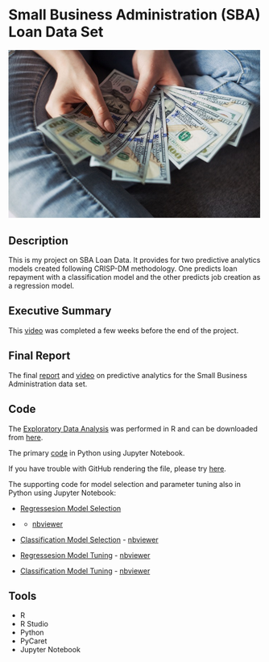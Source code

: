 # Small Business Administration (SBA) Loan Data Set

<img src="images/loan.jpg" width ="500">

## Description

This is my project on SBA Loan Data. It provides for two predictive analytics models created following CRISP-DM methodology. One predicts loan repayment with a classification model and the other predicts job creation as a regression model.

## Executive Summary

This [video](https://youtu.be/G62wqCy5P1Y) was completed a few weeks before the end of the project.

## Final Report

The final [report](docs/FinalReport.pdf) and [video](https://youtu.be/6TPM5XNQz30) on predictive analytics for the Small Business Administration data set.

## Code

The [Exploratory Data Analysis](https://sdloyd.github.io/SBALoan/eda/630Project.html) was performed in R and can be downloaded from [here](eda/630Project.R).

The primary [code](code/FinalProject.ipynb) in Python using Jupyter Notebook.

If you have trouble with GitHub rendering the file, please try [here](https://nbviewer.jupyter.org/github/SDLoyd/SBALoan/blob/main/code/FinalProject.ipynb).

The supporting code for model selection and parameter tuning also in Python using Jupyter Notebook:

* [Regressesion Model Selection](supplemental_code/Pycaret_Reg.ipynb)  
* * [nbviewer](https://nbviewer.jupyter.org/github/SDLoyd/SBALoan/blob/main/supplemental_code/Pycaret_Reg.ipynb)

* [Classification Model Selection](supplemental_code/Pycaret_Cat.ipynb) - [nbviewer](https://nbviewer.jupyter.org/github/SDLoyd/SBALoan/blob/main/supplemental_code/Pycaret_Cat.ipynb)

* [Regressesion Model Tuning](supplemental_code/Pycaret_Reg_Tuning.ipynb) - [nbviewer](https://nbviewer.jupyter.org/github/SDLoyd/SBALoan/blob/main/supplemental_code/Pycaret_Reg_Tuning.ipynb)

* [Classification Model Tuning](supplemental_code/PyCaret_Cat_Tuning.ipynb) - [nbviewer](https://nbviewer.jupyter.org/github/SDLoyd/SBALoan/blob/main/supplemental_code/PyCaret_Cat_Tuning.ipynb)

## Tools

* R
* R Studio
* Python
* PyCaret
* Jupyter Notebook

